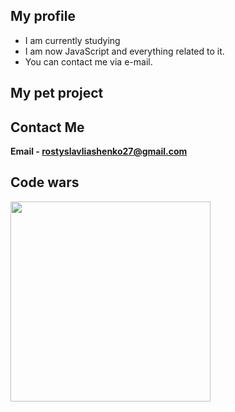## My profile

- I am currently studying
- I am now JavaScript and everything related to it.
- You can contact me via e-mail.

## My pet project


## Contact Me
<strong>Email  - rostyslavliashenko27@gmail.com</strong><br>

## Code wars
<p><img align="center" width = "320" src="https://www.codewars.com/users/Kivi27/badges/large"></p>


